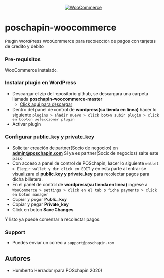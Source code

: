 
<p align="center"><a href="https://poschapin.com/"><img src="https://user-images.githubusercontent.com/37667605/86314652-713dc580-bbe5-11ea-83eb-749a41f60c65.png" alt="WooCommerce"></a></p>



# poschapin-woocommerce

Plugin WordPress WooCommerce para recolección de pagos con tarjetas de credito y debito

### Pre-requisitos

WooCommerce instalado.

### Instalar plugin en WordPress
- Descargar el zip del repositorio github, se descargara una carpeta llamada **poschapin-woocommerce-master** 
  - [Click aqui para descargar](https://github.com/hhklik/poschapin-woocommerce/archive/master.zip)
- Dentro del panel de control de **wordpress(su tienda en linea)** hacer lo siguiente  `plugins > añadir nuevo > click boton subir plugin > click en booton seleccionar plugin` 
- Activar plugin

### Configurar public_key y private_key
- Solicitar creación de partner(Socio de negocios) en **admin@poschapin.com** Si ya es partner(Socio de negocios) salte este paso
- Con acceso a panel de control de POSchapin, hacer lo siguiente `wallet > Elegir wallet y dar click en EDIT` y en esta parte al entrar se visualizara el **public_key y private_key** para recolectar pagos para dicha billetera.
- En el panel de control de **wordpress(su tienda en linea)** ingrese a `WooCommerce > settings > click en el tab o ficha payments > click en boton manager` 
- Copiar y pegar **Public_key**
- Copiar y pegar **Private_key**
- Click en boton **Save Changes**

Y listo ya puede comenzar a recolectar pagos.

### Support

- Puedes enviar un correo a `support@poschapin.com`


## Autores

- Humberto Herrador (para POSchapin 2020)




